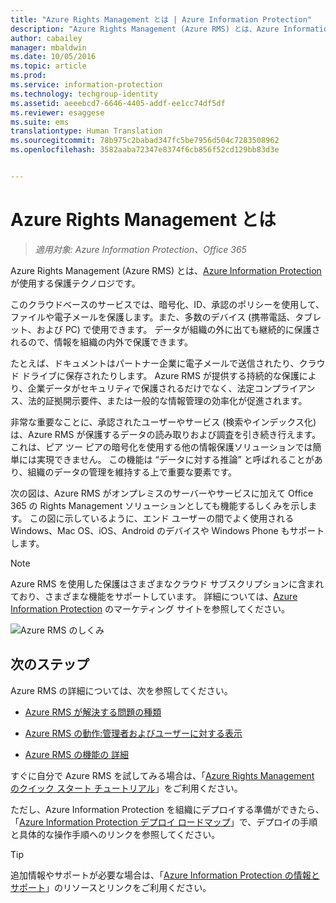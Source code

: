 ```yaml
---
title: "Azure Rights Management とは | Azure Information Protection"
description: "Azure Rights Management (Azure RMS) とは、Azure Information Protection が使用する保護テクノロジです。"
author: cabailey
manager: mbaldwin
ms.date: 10/05/2016
ms.topic: article
ms.prod: 
ms.service: information-protection
ms.technology: techgroup-identity
ms.assetid: aeeebcd7-6646-4405-addf-ee1cc74df5df
ms.reviewer: esaggese
ms.suite: ems
translationtype: Human Translation
ms.sourcegitcommit: 78b975c2babad347fc5be7956d504c7283508962
ms.openlocfilehash: 3582aaba72347e8374f6cb856f52cd129bb83d3e


---
```


# Azure Rights Management とは

>*適用対象: Azure Information Protection、Office 365*


Azure Rights Management (Azure RMS) とは、[Azure Information Protection](what-is-information-protection.md) が使用する保護テクノロジです。

このクラウドベースのサービスでは、暗号化、ID、承認のポリシーを使用して、ファイルや電子メールを保護します。また、多数のデバイス (携帯電話、タブレット、および PC) で使用できます。 データが組織の外に出ても継続的に保護されるので、情報を組織の内外で保護できます。

たとえば、ドキュメントはパートナー企業に電子メールで送信されたり、クラウド ドライブに保存されたりします。 Azure RMS が提供する持続的な保護により、企業データがセキュリティで保護されるだけでなく、法定コンプライアンス、法的証拠開示要件、または一般的な情報管理の効率化が促進されます。

非常な重要なことに、承認されたユーザーやサービス (検索やインデックス化) は、Azure RMS が保護するデータの読み取りおよび調査を引き続き行えます。これは、ピア ツー ピアの暗号化を使用する他の情報保護ソリューションでは簡単には実現できません。 この機能は “データに対する推論” と呼ばれることがあり、組織のデータの管理を維持する上で重要な要素です。

次の図は、Azure RMS がオンプレミスのサーバーやサービスに加えて Office 365 の Rights Management ソリューションとしても機能するしくみを示します。 この図に示しているように、エンド ユーザーの間でよく使用される Windows、Mac OS、iOS、Android のデバイスや Windows Phone もサポートします。

> [!NOTE]
Azure RMS を使用した保護はさまざまなクラウド サブスクリプションに含まれており、さまざまな機能をサポートしています。 詳細については、[Azure Information Protection](https://www.microsoft.com/en-us/cloud-platform/azure-information-protection) のマーケティング サイトを参照してください。

![Azure RMS のしくみ](../media/AzRMS_elements.png)

## 次のステップ

Azure RMS の詳細については、次を参照してください。

-   [Azure RMS が解決する問題の種類](azure-rms-problems-it-solves.md)

-   [Azure RMS の動作:管理者およびユーザーに対する表示](what-admins-users-see.md)

-   [Azure RMS の機能の 詳細](how-does-it-work.md)



すぐに自分で Azure RMS を試してみる場合は、「[Azure Rights Management のクイック スタート チュートリアル](../get-started/quick-start-tutorial.md)」をご利用ください。

ただし、Azure Information Protection を組織にデプロイする準備ができたら、「[Azure Information Protection デプロイ ロードマップ](../plan-design/deployment-roadmap.md)」で、デプロイの手順と具体的な操作手順へのリンクを参照してください。

> [!TIP]
> 追加情報やサポートが必要な場合は、「[Azure Information Protection の情報とサポート](../get-started/information-support.md)」のリソースとリンクをご利用ください。



<!--HONumber=Oct16_HO1-->


